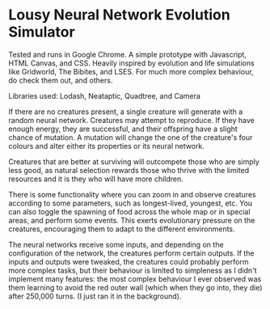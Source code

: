 # Lousy Neural Network Evolution Simulator

Tested and runs in Google Chrome. A simple prototype with Javascript, HTML Canvas, and CSS. Heavily inspired by evolution and life simulations like Gridworld,  The Bibites, and  LSES. For much more complex behaviour, do check them out, and others.

Libraries used: Lodash, Neataptic, Quadtree, and Camera

If there are no creatures present, a single creature will generate with a random neural network. Creatures may attempt to reproduce. If they have enough energy, they are successful, and their offspring have a slight chance of mutation. A mutation will change the one of the creature's four colours and alter either its properties or its neural network. 

Creatures that are better at surviving will outcompete those who are simply less good, as natural selection rewards those who thrive with the limited resources and it is they who will have more children.

There is some functionality where you can zoom in and observe creatures according to some parameters, such as longest-lived, youngest, etc. You can also toggle the spawning of food across the whole map or in special areas, and perform some events. This exerts evolutionary pressure on the creatures, encouraging them to adapt to the different environments.

The neural networks receive some inputs, and depending on the configuration of the network, the creatures perform certain outputs. If the inputs and outputs were tweaked, the creatures could probably perform more complex tasks, but their behaviour is limited to simpleness as I didn't implement many features: the most complex behaviour I ever observed was them learning to avoid the red outer wall (which when they go into, they die) after 250,000 turns. (I just ran it in the background).
